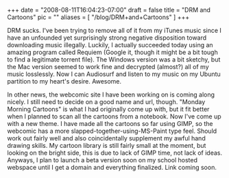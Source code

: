 
+++
date = "2008-08-11T16:04:23-07:00"
draft = false
title = "DRM and Cartoons"
pic = ""
aliases = [
  "/blog/DRM+and+Cartoons"
]
+++

<p>
    DRM sucks.  I've been trying to remove all of it from my iTunes music since I have an	 				 	
    unfounded yet surprisingly strong negative disposition toward downloading music illegally. 				
    Luckily, I actually succeeded today using an amazing program called Requiem (Google it, though it 		
    might be a bit tough to find a legitimate torrent file).  The Windows version was a bit sketchy,		
    but the Mac version seemed to work fine and decrypted (almost?) all of my music losslessly.  		
    Now I can Audiosurf and listen to my music on my Ubuntu partition to my heart's desire.  Awesome.		
    </p>
    <p>
    In other news, the webcomic site I have been working on is coming along nicely.  I 							
    still need to decide on a good name and url, though.  "Monday Morning Cartoons" is what I had 			
    originally come up with, but it fit better when I planned to scan all the cartoons from a 				
    notebook.  Now I've come up with a new theme.  I have made all the cartoons so far using GIMP,			
    so the webcomic has a more slapped-together-using-MS-Paint type feel.  Should work out fairly			
    well and also coincidentally supplement my awful hand drawing skills.  My cartoon library is 			
    still fairly small at the moment, but looking on the bright side, this is due to lack of GIMP			
    time, not lack of ideas.  Anyways, I plan to launch a beta version soon on my school hosted				
    webspace until I get a domain and everything finalized.  Link coming soon.										
    </p>